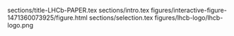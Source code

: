 sections/title-LHCb-PAPER.tex
sections/intro.tex
figures/interactive-figure-1471360073925/figure.html
sections/selection.tex
figures/lhcb-logo/lhcb-logo.png
